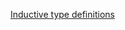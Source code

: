 [Inductive type definitions](https://fstar-lang.org/tutorial/book/part2/part2_inductive_type_families.html)